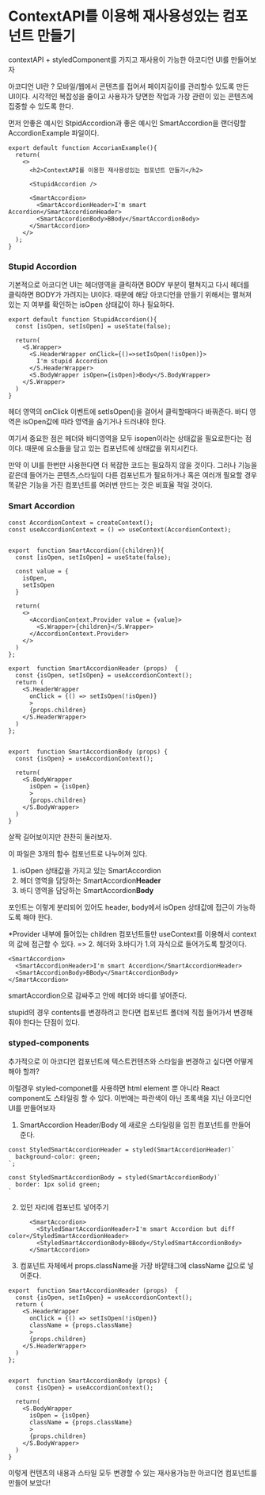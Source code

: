 # ContextAPI를 이용해 재사용성있는 컴포넌트 만들기

contextAPI + styledComponent를 가지고 재사용이 가능한 아코디언 UI를 만들어보자

아코디언 UI란 ?
모바일/웹에서 콘텐츠를 접어서 페이지길이를 관리할수 있도록 만든 UI이다. 시각적인 복잡성을 줄이고 사용자가 당면한 작업과 가장 관련이 있는 콘텐츠에 집중할 수 있도록 한다.

먼저 안좋은 예시인 StpidAccordion과 좋은 예시인 SmartAccordion을 랜더링할 AccordionExample 파일이다.

```
export default function AccorianExample(){
  return(
    <>
      <h2>ContextAPI를 이용한 재사용성있는 컴포넌트 만들기</h2>
      
      <StupidAccordion />

      <SmartAccordion>
        <SmartAccordionHeader>I'm smart Accordion</SmartAccordionHeader>
        <SmartAccordionBody>BBody</SmartAccordionBody>
      </SmartAccordion>
    </>
  );
}
```
### Stupid Accordion 

기본적으로 아코디언 UI는 헤더영역을 클릭하면 BODY 부분이 펼쳐지고 다시 헤더를 클릭하면 BODY가 가려지는 UI이다. 때문에 해당 아코디언을 만들기 위해서는 펼쳐져 있는 지 여부를 확인하는 isOpen 상태값이 하나 필요하다.

```
export default function StupidAccordion(){
  const [isOpen, setIsOpen] = useState(false);
  
  return(
    <S.Wrapper>
      <S.HeaderWrapper onClick={()=>setIsOpen(!isOpen)}>
        I'm stupid Accordion
      </S.HeaderWrapper>
      <S.BodyWrapper isOpen={isOpen}>Body</S.BodyWrapper>
    </S.Wrapper>
  )
}
```
헤더 영역의 onClick 이벤트에 setIsOpen()을 걸어서 클릭할때마다 바꿔준다.
바디 영역은 isOpen값에 따라 영역을 숨기거나 드러내야 한다.

여기서 중요한 점은 헤더와 바디영역을 모두 isopen이라는 상태값을 필요로한다는 점이다. 때문에 요소들을 담고 있는 컴포넌트에 상태값을 위치시킨다.

만약 이 UI를 한번만 사용한다면 더 복잡한 코드는 필요하지 않을 것이다. 
그러나 기능을 같은데 들어가는 콘텐츠,스타일이 다른 컴포넌트가 필요하거나 혹은 여러개 필요할 경우 똑같은 기능을 가진 컴포넌트를 여러번 만드는 것은 비효율 적일 것이다.

### Smart Accordion

```
const AccordionContext = createContext();
const useAccordionContext = () => useContext(AccordionContext);


export  function SmartAccordion({children}){
  const [isOpen, setIsOpen] = useState(false);

  const value = {
    isOpen,
    setIsOpen
  }

  return(
    <>
      <AccordionContext.Provider value = {value}>
        <S.Wrapper>{children}</S.Wrapper>
      </AccordionContext.Provider>
    </>
  )
};

export  function SmartAccordionHeader (props)  {
  const {isOpen, setIsOpen} = useAccordionContext();
  return (
    <S.HeaderWrapper 
      onClick = {() => setIsOpen(!isOpen)}
      >
      {props.children}
    </S.HeaderWrapper>
  )
};


export  function SmartAccordionBody (props) {
  const {isOpen} = useAccordionContext();

  return(
    <S.BodyWrapper 
      isOpen = {isOpen}
      >
      {props.children}
    </S.BodyWrapper>
  )
}
```

살짝 길어보이지만 찬찬히 둘러보자.

이 파일은 3개의 함수 컴포넌트로 나누어져 있다.

1. isOpen 상태값을 가지고 있는 SmartAccordion
2. 헤더 영역을 담당하는 SmartAccordion<b>Header</b>
3. 바디 영역을 담당하는 SmartAccordion<b>Body</b>

포인트는 이렇게 분리되어 있어도 header, body에서 isOpen 상태값에 접근이 가능하도록 해야 한다.

*Provider 내부에 들어있는 children 컴포넌트들만 useContext를 이용해서 context의 값에 접근할 수 있다.
=> 2. 헤더와 3.바디가 1.의 자식으로 들어가도록 할것이다.


```
<SmartAccordion>
  <SmartAccordionHeader>I'm smart Accordion</SmartAccordionHeader>
  <SmartAccordionBody>BBody</SmartAccordionBody>
</SmartAccordion>
```

smartAccordion으로 감싸주고 안에 헤더와 바디를 넣어준다. 

stupid의 경우 contents를 변경하려고 한다면 컴포넌트 폴더에 직접 들어가서 변경해줘야 한다는 단점이 있다.

### styped-components
추가적으로 이 아코디언 컴포넌트에 텍스트컨텐츠와 스타일을 변경하고 싶다면 어떻게 해야 할까?

이럴경우 styled-componet를 사용하면 html element 뿐 아니라 React component도 스타일링 할 수 있다.
이번에는 파란색이 아닌 초록색을 지닌 아코디언UI를 만들어보자

1. SmartAccordion Header/Body 에 새로운 스타일링을 입힌 컴포넌트를 만들어 준다.
```
const StyledSmartAccordionHeader = styled(SmartAccordionHeader)`
  background-color: green;
`;

const StyledSmartAccordionBody = styled(SmartAccordionBody)`
  border: 1px solid green;
`
```
2. 있던 자리에 컴포넌트 넣어주기

```
      <SmartAccordion>
        <StyledSmartAccordionHeader>I'm smart Accordion but diff color</StyledSmartAccordionHeader>
        <StyledSmartAccordionBody>BBody</StyledSmartAccordionBody>
      </SmartAccordion>
```
3. 컴포넌트 자체에서 props.className을 가장 바깥태그에 className 값으로 넣어준다.

```
export  function SmartAccordionHeader (props)  {
  const {isOpen, setIsOpen} = useAccordionContext();
  return (
    <S.HeaderWrapper 
      onClick = {() => setIsOpen(!isOpen)}
      className = {props.className}
      >
      {props.children}
    </S.HeaderWrapper>
  )
};


export  function SmartAccordionBody (props) {
  const {isOpen} = useAccordionContext();

  return(
    <S.BodyWrapper 
      isOpen = {isOpen}
      className = {props.className}
      >
      {props.children}
    </S.BodyWrapper>
  )
}
```
이렇게 컨텐츠의 내용과 스타일 모두 변경할 수 있는 재사용가능한 아코디언 컴포넌트를 만들어 보았다!